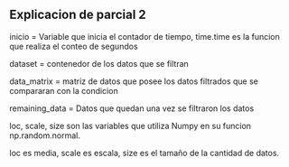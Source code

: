 ## Explicacion de parcial 2

inicio = Variable que inicia el contador de tiempo, time.time es la funcion que realiza el conteo de segundos

dataset = contenedor de los datos que se filtran

data_matrix = matriz de datos que posee los datos filtrados que se compararan con la condicion

remaining_data = Datos que quedan una vez se filtraron los datos 

loc, scale, size son las variables que utiliza Numpy en su funcion np.random.normal.

loc es media, scale es escala, size es el tamaño de la cantidad de datos.

